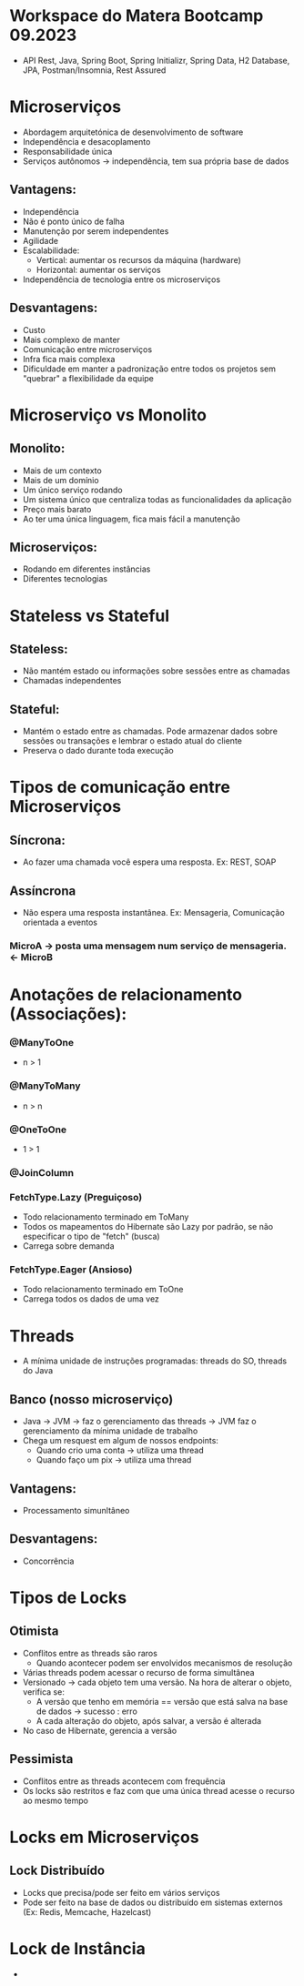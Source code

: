# Workspace do Matera Bootcamp 09.2023
- API Rest, Java, Spring Boot, Spring Initializr, Spring Data, H2 Database, JPA, Postman/Insomnia, Rest Assured


# Microserviços
- Abordagem arquitetónica de desenvolvimento de software
- Independência e desacoplamento
- Responsabilidade única
- Serviços autônomos -> independência, tem sua própria base de dados

## Vantagens:
- Independência
- Não é ponto único de falha
- Manutenção por serem independentes
- Agilidade
- Escalabilidade:
	- Vertical: aumentar os recursos da máquina (hardware)
	- Horizontal: aumentar os serviços
- Independência de tecnologia entre os microserviços

## Desvantagens:
- Custo
- Mais complexo de manter
- Comunicação entre microserviços
- Infra fica mais complexa
- Dificuldade em manter a padronização entre todos os projetos sem "quebrar" a flexibilidade da equipe


# Microserviço vs Monolito

## Monolito:
- Mais de um contexto
- Mais de um domínio
- Um único serviço rodando
- Um sistema único que centraliza todas as funcionalidades da aplicação
- Preço mais barato
- Ao ter uma única linguagem, fica mais fácil a manutenção

## Microserviços:
- Rodando em diferentes instâncias
- Diferentes tecnologias


# Stateless vs Stateful

## Stateless:
- Não mantém estado ou informações sobre sessões entre as chamadas
- Chamadas independentes

## Stateful:
- Mantém o estado entre as chamadas. Pode armazenar dados sobre sessões ou transações e lembrar o estado atual do cliente
- Preserva o dado durante toda execução


# Tipos de comunicação entre Microserviços

## Síncrona:
- Ao fazer uma chamada você espera uma resposta. Ex: REST, SOAP

## Assíncrona
- Não espera uma resposta instantânea. Ex: Mensageria, Comunicação orientada a eventos


### MicroA -> posta uma mensagem num serviço de mensageria. <- MicroB


# Anotações de relacionamento (Associações):

### @ManyToOne
- n > 1

### @ManyToMany
- n > n

### @OneToOne
- 1 > 1

### @JoinColumn

### FetchType.Lazy (Preguiçoso)
- Todo relacionamento terminado em ToMany
- Todos os mapeamentos do Hibernate são Lazy por padrão, se não especificar o tipo de "fetch" (busca)
- Carrega sobre demanda

### FetchType.Eager (Ansioso)
- Todo relacionamento terminado em ToOne
- Carrega todos os dados de uma vez


# Threads
- A mínima unidade de instruções programadas: threads do SO, threads do Java

## Banco (nosso microserviço)
- Java -> JVM -> faz o gerenciamento das threads -> JVM faz o gerenciamento da mínima unidade de trabalho
- Chega um resquest em algum de nossos endpoints:
	- Quando crio uma conta -> utiliza uma thread
	- Quando faço um pix -> utiliza uma thread

## Vantagens:
- Processamento simunltâneo

## Desvantagens:
- Concorrência


# Tipos de Locks

## Otimista
- Conflitos entre as threads são raros
	- Quando acontecer podem ser envolvidos mecanismos de resolução
- Várias threads podem acessar o recurso de forma simultânea
- Versionado -> cada objeto tem uma versão. Na hora de alterar o objeto, verifica se:
	- A versão que tenho em memória == versão que está salva na base de dados -> sucesso : erro
	- A cada alteração do objeto, após salvar, a versão é alterada
- No caso de Hibernate, gerencia a versão

## Pessimista
- Conflitos entre as threads acontecem com frequência
- Os locks são restritos e faz com que uma única thread acesse o recurso ao mesmo tempo


# Locks em Microserviços

## Lock Distribuído
- Locks que precisa/pode ser feito em vários serviços
- Pode ser feito na base de dados ou distribuído em sistemas externos (Ex: Redis, Memcache, Hazelcast)

# Lock de Instância
- 